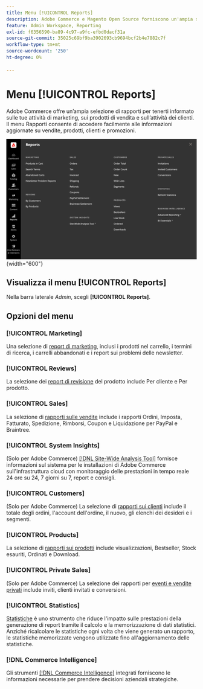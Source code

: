 ```yaml
---
title: Menu [!UICONTROL Reports]
description: Adobe Commerce e Magento Open Source forniscono un'ampia selezione di rapporti per tenerti informato sulle tue attività di marketing, sui prodotti di vendita e sull'attività dei clienti.
feature: Admin Workspace, Reporting
exl-id: f6356590-ba89-4c97-a9fc-efbd0dacf31a
source-git-commit: 35025c69bf9ba3902693cb9694bcf2b4e7882c7f
workflow-type: tm+mt
source-wordcount: '250'
ht-degree: 0%

---
```


# Menu [!UICONTROL Reports]

Adobe Commerce offre un’ampia selezione di rapporti per tenerti informato sulle tue attività di marketing, sui prodotti di vendita e sull’attività dei clienti. Il menu Rapporti consente di accedere facilmente alle informazioni aggiornate su vendite, prodotti, clienti e promozioni.

![Menu Rapporti](./assets/overview.png){width="600"}

## Visualizza il menu [!UICONTROL Reports]

Nella barra laterale _Admin_, scegli **[!UICONTROL Reports]**.

## Opzioni del menu

### [!UICONTROL Marketing]

Una selezione di [report di marketing](marketing-reports.md), inclusi i prodotti nel carrello, i termini di ricerca, i carrelli abbandonati e i report sui problemi delle newsletter.

### [!UICONTROL Reviews]

La selezione dei [report di revisione](review-reports.md) del prodotto include Per cliente e Per prodotto.

### [!UICONTROL Sales]

La selezione di [rapporti sulle vendite](sales-reports.md) include i rapporti Ordini, Imposta, Fatturato, Spedizione, Rimborsi, Coupon e Liquidazione per PayPal e Braintree.

### [!UICONTROL System Insights]

(Solo per Adobe Commerce) [[!DNL Site-Wide Analysis Tool]](https://experienceleague.adobe.com/docs/commerce-operations/tools/site-wide-analysis-tool/access.html?lang=it) fornisce informazioni sul sistema per le installazioni di Adobe Commerce sull&#39;infrastruttura cloud con monitoraggio delle prestazioni in tempo reale 24 ore su 24, 7 giorni su 7, report e consigli.

### [!UICONTROL Customers]

(Solo per Adobe Commerce) La selezione di [rapporti sui clienti](customer-reports.md) include il totale degli ordini, l&#39;account dell&#39;ordine, il nuovo, gli elenchi dei desideri e i segmenti.

### [!UICONTROL Products]

La selezione di [rapporti sui prodotti](product-reports.md) include visualizzazioni, Bestseller, Stock esauriti, Ordinati e Download.

### [!UICONTROL Private Sales]

(Solo per Adobe Commerce) La selezione dei rapporti per [eventi e vendite privati](private-sales-reports.md) include inviti, clienti invitati e conversioni.

### [!UICONTROL Statistics]

[Statistiche](sales-reports.md#refresh-statistics) è uno strumento che riduce l&#39;impatto sulle prestazioni della generazione di report tramite il calcolo e la memorizzazione di dati statistici. Anziché ricalcolare le statistiche ogni volta che viene generato un rapporto, le statistiche memorizzate vengono utilizzate fino all&#39;aggiornamento delle statistiche.

### [!DNL Commerce Intelligence]

Gli strumenti [[!DNL Commerce Intelligence]](business-intelligence.md) integrati forniscono le informazioni necessarie per prendere decisioni aziendali strategiche.
